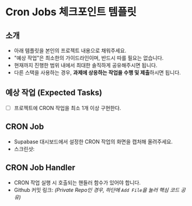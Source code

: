 # Cron Jobs 체크포인트 템플릿

## 소개
- 아래 템플릿을 본인의 프로젝트 내용으로 채워주세요.
- "예상 작업"은 최소한의 가이드라인이며, 반드시 따를 필요는 없습니다.
- 현재까지 진행한 범위 내에서 최대한 솔직하게 공유해주시면 됩니다.
- 다른 스택을 사용하는 경우, **과제에 상응하는 작업을 수행 및 제출**하시면 됩니다.

## 예상 작업 (Expected Tasks)
- [ ] 프로젝트에 CRON 작업을 최소 1개 이상 구현한다.

## CRON Job
- Supabase 대시보드에서 설정한 CRON 작업의 화면을 캡처해 올려주세요.
- 스크린샷:

## CRON Job Handler
- CRON 작업 실행 시 호출되는 핸들러 함수가 있어야 합니다.
- Github 커밋 링크: _(Private Repo인 경우, 하단에 `Add File`을 눌러 핵심 코드 공유)_